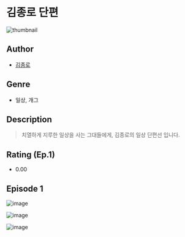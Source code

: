 # 김종로 단편
![thumbnail](https://image-comic.pstatic.net/user_contents_data/challenge_comic/2023/05/25/367142/upload_3617295605868607585_480x623.jpeg)

## Author
- [김종로](https://comic.naver.com/artistTitle?id=367142)

## Genre
- 일상, 개그

## Description
> 치열하게 지루한 일상을 사는 그대들에게, 김종로의 일상 단편선 입니다.


## Rating (Ep.1)
- 0.00

## Episode 1
![image](https://image-comic.pstatic.net/user_contents_data/challenge_comic/2023/05/25/367142/upload_3474018473300550965.jpeg)

![image](https://image-comic.pstatic.net/user_contents_data/challenge_comic/2023/05/25/367142/upload_3618981175145869362.jpeg)

![image](https://image-comic.pstatic.net/user_contents_data/challenge_comic/2023/05/25/367142/upload_4135484462398190131.jpeg)
